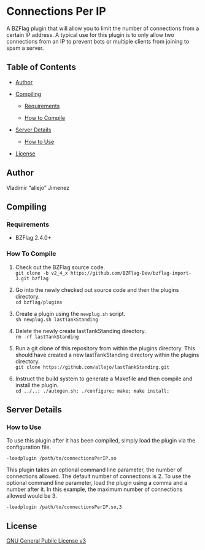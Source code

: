 Connections Per IP
==================

A BZFlag plugin that will allow you to limit the number of connections from a certain IP address. A typical use for this plugin is to only allow two connections from an IP to prevent bots or multiple clients from joining to spam a server.

Table of Contents
-----------------

-   [Author](#author)

-   [Compiling](#compiling)

    -   [Requirements](#requirements)

    -   [How to Compile](#how-to-compile)

-   [Server Details](#server-details)

    -   [How to Use](#how-to-use)

-   [License](#license)

Author
------

Vladimir “allejo” Jimenez

Compiling
---------

### Requirements

-   BZFlag 2.4.0+

### How To Compile

1.  Check out the BZFlag source code.  
    ```git clone -b v2_4_x https://github.com/BZFlag-Dev/bzflag-import-3.git bzflag```

2.  Go into the newly checked out source code and then the plugins directory.  
    ```cd bzflag/plugins```

3.  Create a plugin using the `newplug.sh` script.  
    ```sh newplug.sh lastTankStanding```

4.  Delete the newly create lastTankStanding directory.  
    ```rm -rf lastTankStanding```

5.  Run a git clone of this repository from within the plugins directory. This should have created a new lastTankStanding directory within the plugins directory.  
    ```git clone https://github.com/allejo/lastTankStanding.git```

6.  Instruct the build system to generate a Makefile and then compile and install the plugin.  
    ```cd ../..; ./autogen.sh; ./configure; make; make install;```

Server Details
--------------

### How to Use

To use this plugin after it has been compiled, simply load the plugin via the configuration file.

```-loadplugin /path/to/connectionsPerIP.so```

This plugin takes an optional command line parameter, the number of connections allowed. The default number of connections is 2. To use the optional command line parameter, load the plugin using a comma and a number after it. In this example, the maximum number of connections allowed would be 3.

```-loadplugin /path/to/connectionsPerIP.so,3```

License
-------

[GNU General Public License v3](https://github.com/allejo/connectionsPerIP/blob/master/LICENSE.markdown)
